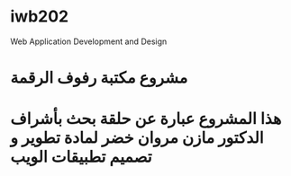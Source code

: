 # iwb202
Web Application Development and Design

# مشروع مكتبة رفوف الرقمة 
 

# هذا المشروع عبارة عن حلقة بحث بأشراف الدكتور مازن مروان خضر لمادة تطوير و تصميم تطبيقات الويب	
